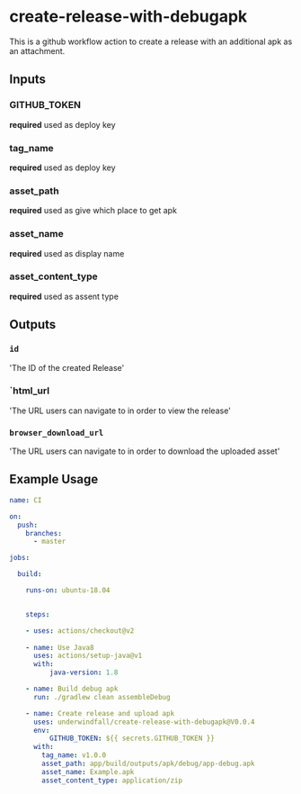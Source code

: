 # create-release-with-debugapk
This is a github workflow action to create a release with an additional apk as an attachment. 

## Inputs

### GITHUB_TOKEN

**required**  used as deploy key

### tag_name
**required**  used as deploy key

### asset_path
**required**  used as give which place to get apk

### asset_name
**required**  used as display name

### asset_content_type 
**required**  used as assent type

## Outputs
### `id`
'The ID of the created Release'
### `html_url
'The URL users can navigate to in order to view the release'
### `browser_download_url`
'The URL users can navigate to in order to download the uploaded asset'

## Example Usage

```yaml
name: CI

on:
  push:
    branches: 
      - master

jobs:

  build:

    runs-on: ubuntu-18.04


    steps:

    - uses: actions/checkout@v2
      
    - name: Use Java8
      uses: actions/setup-java@v1
      with:
          java-version: 1.8

    - name: Build debug apk
      run: ./gradlew clean assembleDebug

    - name: Create release and upload apk
      uses: underwindfall/create-release-with-debugapk@V0.0.4
      env:
          GITHUB_TOKEN: ${{ secrets.GITHUB_TOKEN }}
      with:
        tag_name: v1.0.0
        asset_path: app/build/outputs/apk/debug/app-debug.apk
        asset_name: Example.apk
        asset_content_type: application/zip
```